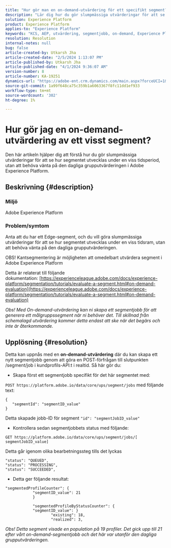 ```yaml
---
title: "Hur gör man en on-demand-utvärdering för ett specifikt segment?"
description: "Lär dig hur du gör slumpmässiga utvärderingar för att se hur segmentet utvecklas under en viss tidsperiod i Adobe Experience Platform."
solution: Experience Platform
product: Experience Platform
applies-to: "Experience Platform"
keywords: "KCS, AEP, utvärdering, segmentjobb, on-demand, Experience Platform"
resolution: Resolution
internal-notes: null
bug: false
article-created-by: Utkarsh Jha
article-created-date: "2/5/2024 1:13:07 PM"
article-published-by: Utkarsh Jha
article-published-date: "4/1/2024 9:36:07 AM"
version-number: 8
article-number: KA-19251
dynamics-url: "https://adobe-ent.crm.dynamics.com/main.aspx?forceUCI=1&pagetype=entityrecord&etn=knowledgearticle&id=4ad2f546-28c4-ee11-9079-6045bd006b25"
source-git-commit: 1a99f648ca75c359b1a6063367f8fc11dd1ef933
workflow-type: tm+mt
source-wordcount: '302'
ht-degree: 1%

---
```


# Hur gör jag en on-demand-utvärdering av ett visst segment?


Den här artikeln hjälper dig att förstå hur du gör slumpmässiga utvärderingar för att se hur segmentet utvecklas under en viss tidsperiod, utan att behöva vänta på den dagliga grupputvärderingen i Adobe Experience Platform.

## Beskrivning {#description}


### Miljö

Adobe Experience Platform

### Problem/symtom

Anta att du har ett Edge-segment, och du vill göra slumpmässiga utvärderingar för att se hur segmentet utvecklas under en viss tidsram, utan att behöva vänta på den dagliga grupputvärderingen.

OBS! Kantsegmentering är möjligheten att omedelbart utvärdera segment i Adobe Experience Platform

Detta är relaterat till följande dokumentation: [https://experienceleague.adobe.com/docs/experience-platform/segmentation/tutorials/evaluate-a-segment.html#on-demand-evaluation](https://experienceleague.adobe.com/docs/experience-platform/segmentation/tutorials/evaluate-a-segment.html#on-demand-evaluation)

*Obs! Med On-demand-utvärdering kan ni skapa ett segmentjobb för att generera ett målgruppssegment när ni behöver det. Till skillnad från schemalagd utvärdering kommer detta endast att ske när det begärs och inte är återkommande.*


## Upplösning {#resolution}


Detta kan uppnås med en <b>on-demand-utvärdering</b> där du kan skapa ett nytt segmentjobb genom att göra en POST-förfrågan till slutpunkten /segment/job i kundprofils-API:t i realtid. Så här gör du:

- Skapa först ett segmentjobb specifikt för det här segmentet med:


`POST https://platform.adobe.io/data/core/ups/segment/jobs` med följande text:


```
{
   "segmentId": "segmentID_value"
}
```


Detta skapade jobb-ID för segment `"id": "segmentJobID_value"`

- Kontrollera sedan segmentjobbets status med följande:


`GET https://platform.adobe.io/data/core/ups/segment/jobs/[ segmentJobID_value]`

Detta går igenom olika bearbetningssteg tills det lyckas




```
"status": "QUEUED",
"status": "PROCESSING",
"status": "SUCCEEDED",
```




- Detta ger följande resultat:





```
"segmentedProfileCounter": {
            "segmentID_value": 21
            }

            "segmentedProfileByStatusCounter": {
            "segmentID_value": }
                    "existing": 18,
                    "realized": 3,
```




*Obs! Detta segment visade en population på 19 profiler. Det gick upp till 21 efter vårt on-demand-segmentjobb och det här var utanför den dagliga grupputvärderingen.*
